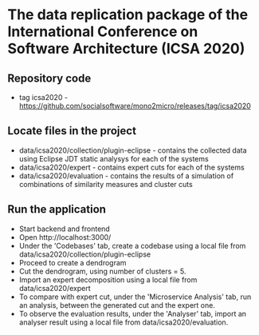 # The data replication package of the International Conference on Software Architecture (ICSA 2020)

## Repository code
- tag icsa2020 - https://github.com/socialsoftware/mono2micro/releases/tag/icsa2020

## Locate files in the project
- data/icsa2020/collection/plugin-eclipse - contains the collected data using Eclipse JDT static analysys for each of the systems
- data/icsa2020/expert - contains expert cuts for each of the systems
- data/icsa2020/evaluation - contains the results of a simulation of combinations of similarity measures and cluster cuts

## Run the application
- Start backend and frontend
- Open http://localhost:3000/
- Under the 'Codebases' tab, create a codebase using a local file from data/icsa2020/collection/plugin-eclipse
- Proceed to create a dendrogram
- Cut the dendrogram, using number of clusters = 5.
- Import an expert decomposition using a local file from data/icsa2020/expert
- To compare with expert cut, under the 'Microservice Analysis' tab, run an analysis, between the generated cut and the expert one.
- To observe the evaluation results, under the 'Analyser' tab, import an analyser result using a local file from data/icsa2020/evaluation.
